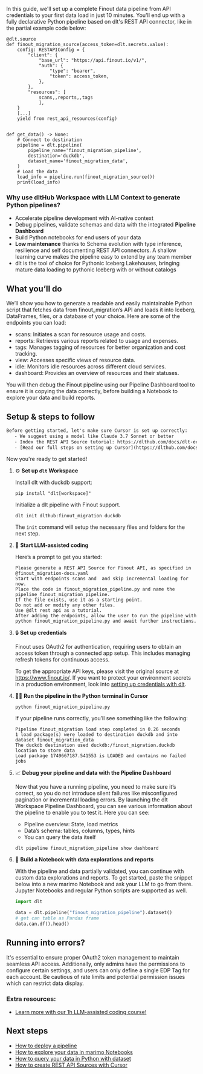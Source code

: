 In this guide, we'll set up a complete Finout data pipeline from API credentials to your first data load in just 10 minutes. You'll end up with a fully declarative Python pipeline based on dlt's REST API connector, like in the partial example code below:

```python-outcome
@dlt.source
def finout_migration_source(access_token=dlt.secrets.value):
    config: RESTAPIConfig = {
        "client": {
            "base_url": "https://api.finout.io/v1/",
            "auth": {
                "type": "bearer",
                "token": access_token,
            },
        },
        "resources": [
            scans,,reports,,tags
            ],
    }
    [...]
    yield from rest_api_resources(config)


def get_data() -> None:
    # Connect to destination
    pipeline = dlt.pipeline(
        pipeline_name='finout_migration_pipeline',
        destination='duckdb',
        dataset_name='finout_migration_data', 
    )
    # Load the data
    load_info = pipeline.run(finout_migration_source())
    print(load_info) 
```

### Why use dltHub Workspace with LLM Context to generate Python pipelines?

- Accelerate pipeline development with AI-native context
- Debug pipelines, validate schemas and data with the integrated **Pipeline Dashboard**
- Build Python notebooks for end users of your data
- **Low maintenance** thanks to Schema evolution with type inference, resilience and self documenting REST API connectors. A shallow learning curve makes the pipeline easy to extend by any team member
- dlt is the tool of choice for Pythonic Iceberg Lakehouses, bringing mature data loading to pythonic Iceberg with or without catalogs

## What you’ll do

We’ll show you how to generate a readable and easily maintainable Python script that fetches data from finout_migration’s API and loads it into Iceberg, DataFrames, files, or a database of your choice. Here are some of the endpoints you can load:

- scans: Initiates a scan for resource usage and costs.
- reports: Retrieves various reports related to usage and expenses.
- tags: Manages tagging of resources for better organization and cost tracking.
- view: Accesses specific views of resource data.
- idle: Monitors idle resources across different cloud services.
- dashboard: Provides an overview of resources and their statuses.

You will then debug the Finout pipeline using our Pipeline Dashboard tool to ensure it is copying the data correctly, before building a Notebook to explore your data and build reports.

## Setup & steps to follow

```default
Before getting started, let's make sure Cursor is set up correctly:
   - We suggest using a model like Claude 3.7 Sonnet or better
   - Index the REST API Source tutorial: https://dlthub.com/docs/dlt-ecosystem/verified-sources/rest_api/ and add it to context as **@dlt rest api**
   - [Read our full steps on setting up Cursor](https://dlthub.com/docs/dlt-ecosystem/llm-tooling/cursor-restapi#23-configuring-cursor-with-documentation)
```

Now you're ready to get started!

1. ⚙️ **Set up `dlt` Workspace**
    
    Install dlt with duckdb support:
    ```shell
    pip install "dlt[workspace]"
    ```

    Initialize a dlt pipeline with Finout support.
    ```shell
    dlt init dlthub:finout_migration duckdb
    ```

    The `init` command will setup the necessary files and folders for the next step.
    
2. 🤠 **Start LLM-assisted coding**
    
    Here’s a prompt to get you started:
    
    ```prompt
    Please generate a REST API Source for Finout API, as specified in @finout_migration-docs.yaml 
    Start with endpoints scans and  and skip incremental loading for now. 
    Place the code in finout_migration_pipeline.py and name the pipeline finout_migration_pipeline. 
    If the file exists, use it as a starting point. 
    Do not add or modify any other files. 
    Use @dlt rest api as a tutorial. 
    After adding the endpoints, allow the user to run the pipeline with python finout_migration_pipeline.py and await further instructions.
    ```

    
3. 🔒 **Set up credentials** 
    
    Finout uses OAuth2 for authentication, requiring users to obtain an access token through a connected app setup. This includes managing refresh tokens for continuous access.
    
    To get the appropriate API keys, please visit the original source at https://www.finout.io/.
    If you want to protect your environment secrets in a production environment, look into [setting up credentials with dlt](https://dlthub.com/docs/walkthroughs/add_credentials).
    
4. 🏃‍♀️ **Run the pipeline in the Python terminal in Cursor**
    
    ```shell
    python finout_migration_pipeline.py
    ```
    
    If your pipeline runs correctly, you’ll see something like the following:
    
    ```shell
    Pipeline finout_migration load step completed in 0.26 seconds
    1 load package(s) were loaded to destination duckdb and into dataset finout_migration_data
    The duckdb destination used duckdb:/finout_migration.duckdb location to store data
    Load package 1749667187.541553 is LOADED and contains no failed jobs
    ```
    
5. 📈 **Debug your pipeline and data with the Pipeline Dashboard**

    Now that you have a running pipeline, you need to make sure it’s correct, so you do not introduce silent failures like misconfigured pagination or incremental loading errors. By launching the dlt Workspace Pipeline Dashboard, you can see various information about the pipeline to enable you to test it. Here you can see:
    - Pipeline overview: State, load metrics
    - Data’s schema: tables, columns, types, hints
    - You can query the data itself
    
    ```shell
    dlt pipeline finout_migration_pipeline show dashboard
    ```
    
6. 🐍 **Build a Notebook with data explorations and reports**

    With the pipeline and data partially validated, you can continue with custom data explorations and reports. To get started, paste the snippet below into a new marimo Notebook and ask your LLM to go from there. Jupyter Notebooks and regular Python scripts are supported as well.

    
    ```python
    import dlt

   data = dlt.pipeline("finout_migration_pipeline").dataset()
   # get can table as Pandas frame
   data.can.df().head()
    ```

## Running into errors?

It's essential to ensure proper OAuth2 token management to maintain seamless API access. Additionally, only admins have the permissions to configure certain settings, and users can only define a single EDP Tag for each account. Be cautious of rate limits and potential permission issues which can restrict data display.

### Extra resources:

- [Learn more with our 1h LLM-assisted coding course!](https://www.youtube.com/watch?v=GGid70rnJuM)

## Next steps

- [How to deploy a pipeline](https://dlthub.com/docs/walkthroughs/deploy-a-pipeline)
- [How to explore your data in marimo Notebooks](https://dlthub.com/docs/general-usage/dataset-access/marimo)
- [How to query your data in Python with dataset](https://dlthub.com/docs/general-usage/dataset-access/dataset)
- [How to create REST API Sources with Cursor](https://dlthub.com/docs/dlt-ecosystem/llm-tooling/cursor-restapi)
